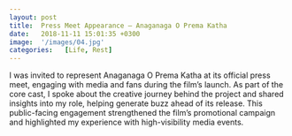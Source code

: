 ```yaml
---
layout: post
title:  Press Meet Appearance – Anaganaga O Prema Katha
date:   2018-11-11 15:01:35 +0300
image:  '/images/04.jpg'
categories:   [Life, Rest]
---
```

I was invited to represent Anaganaga O Prema Katha at its official press meet, engaging with media and fans during the film’s launch. As part of the core cast, I spoke about the creative journey behind the project and shared insights into my role, helping generate buzz ahead of its release. This public-facing engagement strengthened the film’s promotional campaign and highlighted my experience with high-visibility media events.
